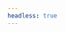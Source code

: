 ```yaml
---
headless: true
---
```


<!-- - [What to do with a car over 25 years old?]({{< relref "/docs/swap/what-to-do" >}})
- [What is the plan?]{{< relref "/docs/swap/what-is-the-plan" >}}
- [Rules of the game for an engine swap in Spain]{{< relref "/docs/swap/rules-of-the-game" >}}
<br /> -->

